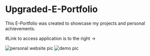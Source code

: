 # Upgraded-E-Portfolio

This E-Portfolio was created to showcase my projects and personal achievements.

#Link to access application is to the right ->

![personal website pic](https://user-images.githubusercontent.com/67409144/188532867-e98d0e17-be0d-403b-86d5-ea01a2c8b24a.png)
![demo pic](https://user-images.githubusercontent.com/67409144/188532972-3eeccb4b-78b9-476b-9383-484e19600d07.png)
